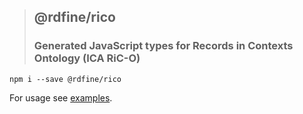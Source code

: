 > ## @rdfine/rico
> ### Generated JavaScript types for Records in Contexts Ontology (ICA RiC-O)

```
npm i --save @rdfine/rico
```

For usage see [examples](../../examples).
